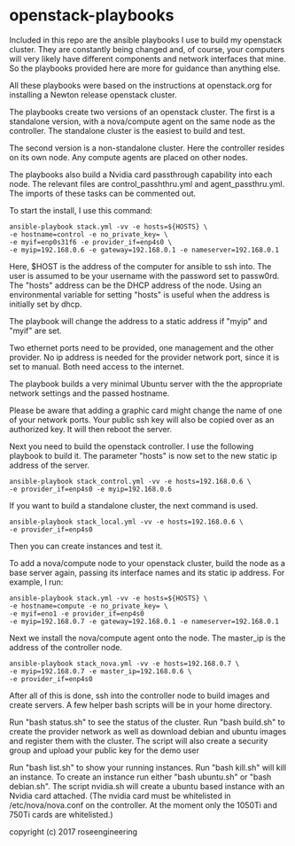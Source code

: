 
openstack-playbooks
===========================

Included in this repo are the ansible playbooks I use to build
my openstack cluster.  They are constantly being changed
and, of course, your computers will very likely have
different components and network interfaces that mine.
So the playbooks provided here are more for guidance than anything else.

All these playbooks were based on the instructions at openstack.org
for installing a Newton release openstack cluster.

The playbooks create two versions of an openstack cluster.
The first is a standalone version, with a nova/compute agent
on the same node as the controller.  The standalone cluster is
the easiest to build and test.

The second version is a non-standalone cluster.  Here the controller
resides on its own node.  Any compute agents are placed on 
other nodes.

The playbooks also build a Nvidia card passthrough capability
into each node.   The relevant files are control\_passhthru.yml
and agent\_passthru.yml.  The imports of these tasks can
be commented out.

To start the install, I use this command: 

    ansible-playbook stack.yml -vv -e hosts=${HOSTS} \
    -e hostname=control -e no_private_key= \
    -e myif=enp0s31f6 -e provider_if=enp4s0 \
    -e myip=192.168.0.6 -e gateway=192.168.0.1 -e nameserver=192.168.0.1

Here, $HOST 
is the address of the computer for ansible to ssh into.  The user
is assumed to be your username with the password set to passw0rd.
The "hosts" address can be the DHCP address of the node.  Using
an environmental variable for setting "hosts" is useful when 
the address is initially set by dhcp.

The playbook will change the address to a static address if 
"myip" and "myif" are set.  

Two ethernet ports need to be provided, one management and 
the other provider.  No ip address is needed for the provider 
network port, since it is set to manual.  Both need access to
the internet.

The playbook builds a very minimal Ubuntu server with the
the appropriate network settings and the passed hostname.  

Please be aware that adding a graphic card might
change the name of one of your network ports.
Your public ssh key will also be copied over as an authorized key.
It will then reboot the server.

Next you need to build the openstack controller.  I use the following
playbook to build it.  The parameter "hosts" is now set to the new 
static ip address of the server.

    ansible-playbook stack_control.yml -vv -e hosts=192.168.0.6 \
    -e provider_if=enp4s0 -e myip=192.168.0.6

If you want to build a standalone cluster, the next command is used.

    ansible-playbook stack_local.yml -vv -e hosts=192.168.0.6 \
    -e provider_if=enp4s0

Then you can create instances and test it.

To add a nova/compute node to your openstack cluster, build the node
as a base server again, passing its interface names and its static ip address.
For example, I run:

    ansible-playbook stack.yml -vv -e hosts=${HOSTS} \
    -e hostname=compute -e no_private_key= \
    -e myif=eno1 -e provider_if=enp4s0
    -e myip=192.168.0.7 -e gateway=192.168.0.1 -e nameserver=192.168.0.1

Next we install the nova/compute agent onto the node.  The master\_ip is the
address of the controller node.

    ansible-playbook stack_nova.yml -vv -e hosts=192.168.0.7 \
    -e myip=192.168.0.7 -e master_ip=192.168.0.6 \
    -e provider_if=enp4s0 

After all of this is done, ssh into the controller node to build
images and create servers.  A few helper bash scripts will be 
in your home directory.  

Run "bash status.sh" to see the status of the cluster.
Run "bash build.sh" to create the provider network as well as 
download debian and ubuntu images and register them with the cluster.
The script will also create a security group and upload your public key
for the demo user

Run "bash list.sh" to show your running instances.  Run "bash kill.sh"
will kill an instance.  To create an instance run either "bash ubuntu.sh"
or "bash debian.sh".  The script nvidia.sh will create a ubuntu
based instance with an Nvidia card attached.  (The nvidia card must
be whitelisted in /etc/nova/nova.conf on the controller. At the moment
only the 1050Ti and 750Ti cards are whitelisted.)

copyright (c) 2017 roseengineering




